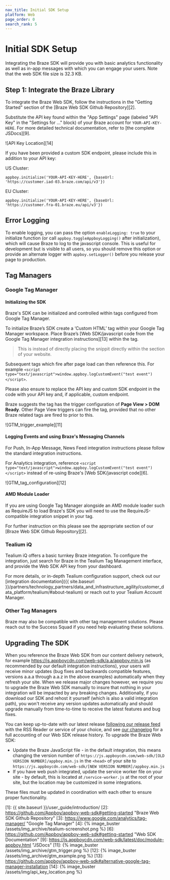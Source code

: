 ```yaml
---
nav_title: Initial SDK Setup
platform: Web
page_order: 0
search_rank: 5
---
```

# Initial SDK Setup

Integrating the Braze SDK will provide you with basic analytics functionality as well as in-app messages with which you can engage your users. Note that the web SDK file size is 32.3 KB.

## Step 1: Integrate the Braze Library

To integrate the Braze Web SDK, follow the instructions in the "Getting Started" section of the [Braze Web SDK Github Repository][2].

Substitute the API key found within the "App Settings" page (labeled "API Key" in the "Settings for ..." block) of your Braze account for `YOUR-API-KEY-HERE`. For more detailed technical documentation, refer to [the complete JSDocs][9].

![API Key Location][14]

If you have been provided a custom SDK endpoint, please include this in addition to your API key:

US Cluster:

`appboy.initialize('YOUR-API-KEY-HERE', {baseUrl: 'https://customer.iad-03.braze.com/api/v3'})`

EU Cluster:

`appboy.initialize('YOUR-API-KEY-HERE', {baseUrl: 'https://customer.fra-01.braze.eu/api/v3'})`

## Error Logging

To enable logging, you can pass the option `enableLogging: true` to your initialize function (or call `appboy.toggleAppboyLogging()` after initialization), which will cause Braze to log to the javascript console. This is useful for development but is visible to all users, so you should remove this option or provide an alternate logger with `appboy.setLogger()` before you release your page to production.

## Tag Managers

### Google Tag Manager

#### Initializing the SDK ####

Braze's SDK can be initialized and controlled within tags configured from Google Tag Manager.

To initialize Braze’s SDK create a ‘Custom HTML’ tag within your Google Tag Manager workspace.  Place Braze’s [Web SDK/javascript code from the Google Tag Manager integration instructions][13] within the tag.

> This is instead of directly placing the snippit directly within the <head> section of your website.

Subsequent tags which fire after page load can then reference this. For example `<script type="text/javascript">window.appboy.logCustomEvent("test event")</script>`.

Please also ensure to replace the API key and custom SDK endpoint in the code with your API key and, if applicable, custom endpoint.

Braze suggests the tag has the trigger configuration of **Page View > DOM Ready**. Other Page View triggers can fire the tag, provided that no other Braze related tags are fired to prior to this.

![GTM_trigger_example][11]

#### Logging Events and using Braze's Messaging Channels

For Push, In-App Message, News Feed integration instructions please follow the standard integration instructions.

For Analytics integration, reference `<script type="text/javascript">window.appboy.logCustomEvent("test event")</script>` instead of re-using Braze's [Web SDK/javascript code][6].

![GTM_tag_configuration][12]

#### AMD Module Loader
If you are using Google Tag Manager alongside an AMD module loader such as RequireJS to load Braze's SDK you will need to use the RequireJS-compatible integration snippet in your <head> tag.

For further instruction on this please see the appropriate section of our [Braze Web SDK Github Repository][2].

### Tealium iQ

Tealium iQ offers a basic turnkey Braze integration. To configure the integration, just search for Braze in the Tealium Tag Management interface, and provide the Web SDK API key from your dashboard.

For more details, or in-depth Tealium configuration support, check out our [integration documentation]({{ site.baseurl }}/partners/technology_partners/data_and_infrastructure_agility/customer_data_platform/tealium/#about-tealium) or reach out to your Tealium Account Manager.

### Other Tag Managers

Braze may also be compatible with other tag management solutions. Please reach out to the Success Squad if you need help evaluating these solutions.

## Upgrading The SDK

When you reference the Braze Web SDK from our content delivery network, for example https://js.appboycdn.com/web-sdk/a.a/appboy.min.js (as recommended by our default integration instructions), your users will receive minor updates (bug fixes and backwards compatible features, versions a.a.a through a.a.z in the above examples) automatically when they refresh your site. When we release major changes however, we require you to upgrade the Braze Web SDK manually to insure that nothing in your integration will be impacted by any breaking changes. Additionally, if you download our SDK and rehost it yourself (which is also a valid integration path), you won't receive any version updates automatically and should upgrade manually from time-to-time to receive the latest features and bug fixes.

You can keep up-to-date with our latest release [following our release feed](https://github.com/Appboy/appboy-web-sdk/tags.atom) with the RSS Reader or service of your choice, and see [our changelog](https://github.com/Appboy/appboy-web-sdk/blob/master/CHANGELOG.md) for a full accounting of our Web SDK release history. To upgrade the Braze Web SDK:

* Update the Braze JavaScript file - in the default integration, this means changing the version number of `https://js.appboycdn.com/web-sdk/[OLD VERSION NUMBER]/appboy.min.js` in the `<head>` of your site to `https://js.appboycdn.com/web-sdk/[NEW VERSION NUMBER]/appboy.min.js`
* If you have web push integrated, update the service worker file on your site - by default, this is located at `/service-worker.js` at the root of your site, but the location may be customized in some integrations.

These files must be updated in coordination with each other to ensure proper functionality.


[1]: {{ site.baseurl }}/user_guide/introduction/
[2]: https://github.com/Appboy/appboy-web-sdk#getting-started "Braze Web SDK Github Repository"
[3]: https://www.google.com/analytics/tag-manager/ "Google Tag Manager"
[4]: {% image_buster /assets/img_archive/tealium-screenshot.png %}
[6]: https://github.com/Appboy/appboy-web-sdk#getting-started "Web SDK Documentation"
[9]: https://js.appboycdn.com/web-sdk/latest/doc/module-appboy.html "JSDocs"
[11]: {% image_buster /assets/img_archive/gtm_trigger.png %}
[12]: {% image_buster /assets/img_archive/gtm_example.png %}
[13]: https://github.com/appboy/appboy-web-sdk#alternative-google-tag-manager-installation
[14]: {% image_buster /assets/img/api_key_location.png %}
